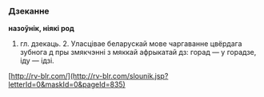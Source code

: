 ### Дзеканне
**назоўнік, ніякі род**

1. гл. дзекаць. 2. Уласцівае беларускай мове чаргаванне цвёрдага зубнога д пры змякчэнні з мяккай афрыкатай дз: горад — у горадзе, іду — ідзі.

<a rel="author">[http://rv-blr.com/](http://rv-blr.com/slounik.jsp?letterId=0&maskId=0&pageId=835)</a>
